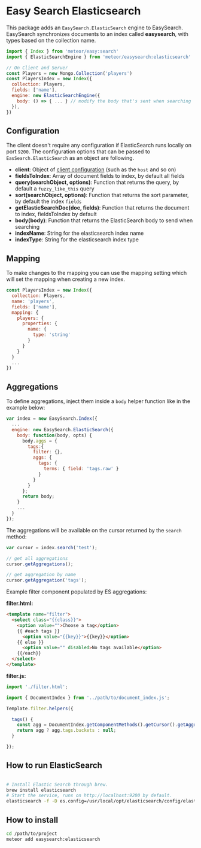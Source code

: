 Easy Search Elasticsearch
=====================

This package adds an `EasySearch.ElasticSearch` engine to EasySearch. EasySearch synchronizes documents to an index called
__easysearch__, with types based on the collection name.

```javascript
import { Index } from 'meteor/easy:search'
import { ElasticSearchEngine } from 'meteor/easysearch:elasticsearch'

// On Client and Server
const Players = new Mongo.Collection('players')
const PlayersIndex = new Index({
  collection: Players,
  fields: ['name'],
  engine: new ElasticSearchEngine({
    body: () => { ... } // modify the body that's sent when searching
  }),
})
```

## Configuration

The client doesn't require any configuration if ElasticSearch runs locally on port `9200`.
The configuration options that can be passed to `EasSearch.ElasticSearch` as an object are following.

* __client__: Object of [client configuration](https://www.elastic.co/guide/en/elasticsearch/client/javascript-api/current/quick-start.html) (such as the `host` and so on)
* __fieldsToIndex__: Array of document fields to index, by default all fields
* __query(searchObject, options)__: Function that returns the query, by default a `fuzzy_like_this` query
* __sort(searchObject, options)__: Function that returns the sort parameter, by default the index `fields`
* __getElasticSearchDoc(doc, fields)__: Function that returns the document to index, fieldsToIndex by default
* __body(body)__: Function that returns the ElasticSearch body to send when searching
* __indexName__: String for the elasticsearch index name
* __indexType__: String for the elasticsearch index type

## Mapping

To make changes to the mapping you can use the mapping setting which will set the mapping when creating a new index.

```javascript
const PlayersIndex = new Index({
  collection: Players,
  name: 'players',
  fields: ['name'],
  mapping: {
    players: {
      properties: {
        name: {
          type: 'string'
        }
      }
    }
  }
  ...
})
```

## Aggregations
To define aggregations, inject them inside a `body` helper function like in the example below:

```javascript
var index = new EasySearch.Index({
  ...
  engine: new EasySearch.ElasticSearch({
    body: function(body, opts) {
      body.aggs = {
        tags:{
          filter: {},
          aggs: {
            tags: {
              terms: { field: 'tags.raw' }
            }
          }
        }
      };
      return body;
    }
    ...
  }
});
```

The aggregations will be available on the cursor returned by the `search` method:

```javascript
var cursor = index.search('test');

// get all aggregations
cursor.getAggregations();

// get aggregation by name
cursor.getAggregation('tags');
```

Example filter component populated by ES aggregations:

__filter.html:__
```html
<template name="filter">
  <select class="{{class}}">
    <option value="">Choose a tag</option>
    {{ #each tags }}
      <option value="{{key}}">{{key}}</option>
    {{ else }}
      <option value="" disabled>No tags available</option>
    {{/each}}
  </select>
</template>
```

__filter.js:__

```javascript
import './filter.html';

import { DocumentIndex } from '../path/to/document_index.js';

Template.filter.helpers({

  tags() {
    const agg = DocumentIndex.getComponentMethods().getCursor().getAggregation('tags');
    return agg ? agg.tags.buckets : null;
  }

});
```

## How to run ElasticSearch

```sh

# Install Elastic Search through brew.
brew install elasticsearch
# Start the service, runs on http://localhost:9200 by default.
elasticsearch -f -D es.config=/usr/local/opt/elasticsearch/config/elasticsearch.yml
```

## How to install

```sh
cd /path/to/project
meteor add easysearch:elasticsearch
```
